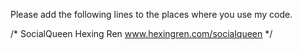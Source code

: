 Please add the following lines to the places where you use my code.

/* 
SocialQueen
Hexing Ren
www.hexingren.com/socialqueen
*/
